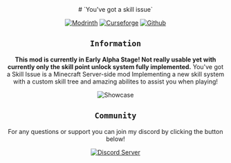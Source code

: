 <div align="center">
# `You've got a skill issue`

[![Modrinth](https://cdn.jsdelivr.net/npm/@intergrav/devins-badges@2/assets/cozy/available/modrinth_64h.png)](https://modrinth.com/mod/ygasi/versions)
[![Curseforge](https://cdn.jsdelivr.net/npm/@intergrav/devins-badges@2/assets/cozy/available/curseforge_64h.png)](https://www.curseforge.com/minecraft/mc-mods/ygasi)
[![Github](https://cdn.jsdelivr.net/npm/@intergrav/devins-badges@2/assets/cozy/available/github_64h.png)](https://github.com/MayaqqDev/youve-got-a-skill-issue/)
## `Information`

**This mod is currently in Early Alpha Stage! Not really usable yet with currently only the skill point unlock system fully implemented.**
You've got a Skill Issue is a Minecraft Server-side mod Implementing a new skill system with a custom skill tree and amazing abilites to assist you when playing!

![Showcase](https://raw.githubusercontent.com/Maximusbarcz/ChatToggle/master/showcase.gif)

## `Community`

For any questions or support you can join my discord by clicking the button below!

[![Discord Server](https://cdn.jsdelivr.net/npm/@intergrav/devins-badges@2/assets/cozy/social/discord-singular_64h.png)](https://discord.gg/w7PpGax9Bq)
</div>
